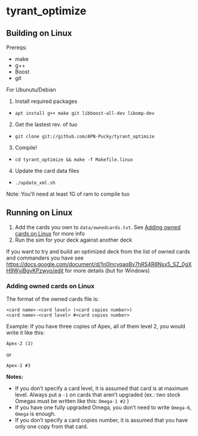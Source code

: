 # tyrant_optimize

## Building on Linux

Prereqs:

* make
* g++
* Boost
* git

For Ubunutu/Debian

1. Install required packages
  * `apt install g++ make git libboost-all-dev libomp-dev`
2. Get the lastest rev. of tuo
  * `git clone git://github.com/APN-Pucky/tyrant_optimize`
3. Compile!
  * `cd tyrant_optimize && make -f Makefile.linux`
4. Update the card data files
  * `./update_xml.sh`

Note: You'll need at least 1G of ram to compile tuo

## Running on Linux

1. Add the cards you own to `data/ownedcards.txt`.  See [Adding owned cards on Linux](#adding-owned-cards-on-linux) for more info
2. Run the sim for your deck against another deck

If you want to try and build an optimized deck from the list of owned
cards and commanders you have see
https://docs.google.com/document/d/1n0lncyqaqBv7hRS4R8Nsx5_SZ_0gXH9WyjBgyKPzwyo/edit
for more details (but for Windows)

### <a name="adding-owned-cards-on-linux"></a> Adding owned cards on Linux

The format of the owned cards file is:

```
<card name>-<card level> (<card copies number>)
<card name>-<card level> #<card copies number>
```

Example: If you have three copies of Apex, all of them level 2, you would write it like this:
```
Apex-2 (3)
```
or
```
Apex-2 #3
```

**Notes:**
* If you don’t specify a card level, it is assumed that card is at
maximum level. Always put a `-1` on cards that aren’t upgraded (ex.:
two stock Omegas must be written like this: `Omega-1 #2` )
* If you have one fully upgraded Omega, you don’t need to write `Omega-6`, `Omega` is enough.
* If you don’t specify a card copies number, it is assumed that you have only one copy from that card.




